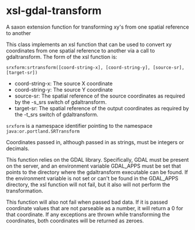 # xsl-gdal-transform
A saxon extension function for transforming xy's from one spatial reference to another

<p>This class implements an xsl function that can be used to convert
xy coordinates from one spatial reference to another via a call to
gdaltransform. The form of the xsl function is:</p>

<p><code>srxform:srtransform([coord-string-x], [coord-string-y], [source-sr], [target-sr])</code></p>

  <ul><li>coord-string-x: The source X coordinate</li>
  <li>coord-string-y: The source Y coordinate</li>
  <li>source-sr: The spatial reference of the source coordinates as required by the
  -s_srs switch of gdaltransform.</li>
  <li>target-sr: The spatial reference of the output coordinates as required by the
  -t_srs switch of gdaltransform.</li></ul>

<p><code>srxform</code> is a namespace identifier pointing to the namespace <code>java:or.portland.SRTransform</code></p>

<p>Coordinates passed in, although passed in as strings, must be integers
or decimals.</p>

<p>This function relies on the GDAL library. Specifically, GDAL must be
present on the server, and an environment variable GDAL_APPS must be set
that points to the directory where the gdaltransform executable can be
found. If the environment variable is not set or can't be found in the
GDAL_APPS directory, the xsl function will not fail, but it also will not
perform the transformation.</p>

<p>This function will also not fail when passed bad data. If it is passed
coordinate values that are not parseable as a number, it will return
a 0 for that coordinate. If any exceptions are thrown while transforming
the coordinates, both coordinates will be returned as zeroes.
